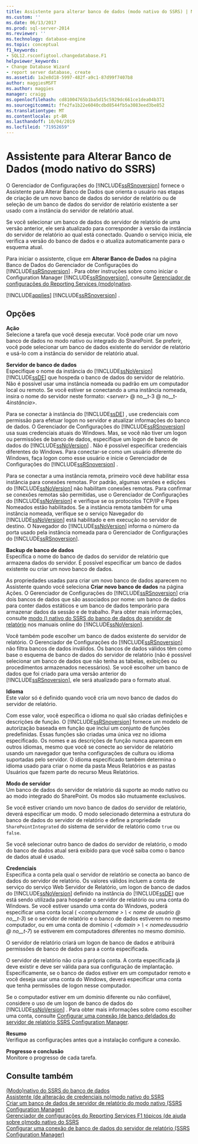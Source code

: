 ```yaml
---
title: Assistente para alterar banco de dados (modo nativo do SSRS) | Microsoft Docs
ms.custom: ''
ms.date: 06/13/2017
ms.prod: sql-server-2014
ms.reviewer: ''
ms.technology: database-engine
ms.topic: conceptual
f1_keywords:
- SQL12.rsconfigtool.changedatabase.F1
helpviewer_keywords:
- Change Database Wizard
- report server database, create
ms.assetid: 1a2e8d18-5997-482f-a9c1-87d99f7407b8
author: maggiesMSFT
ms.author: maggies
manager: craigg
ms.openlocfilehash: cd81004765b1ba5d15c5929dc661ce1dea04b371
ms.sourcegitcommit: ffe2fa1b22e6040cdbd8544fb5a3083eed3be852
ms.translationtype: MT
ms.contentlocale: pt-BR
ms.lasthandoff: 10/04/2019
ms.locfileid: "71952659"
---
```

# <a name="change-database-wizard-ssrs-native-mode"></a>Assistente para Alterar Banco de Dados (modo nativo do SSRS)
  O Gerenciador de Configurações do [!INCLUDE[ssRSnoversion](../../includes/ssrsnoversion-md.md)] fornece o Assistente para Alterar Banco de Dados que orienta o usuário nas etapas de criação de um novo banco de dados do servidor de relatório ou de seleção de um banco de dados do servidor de relatório existente a ser usado com a instância do servidor de relatório atual.  
  
 Se você selecionar um banco de dados do servidor de relatório de uma versão anterior, ele será atualizado para corresponder à versão da instância do servidor de relatório ao qual está conectado. Quando o serviço inicia, ele verifica a versão do banco de dados e o atualiza automaticamente para o esquema atual.  
  
 Para iniciar o assistente, clique em **Alterar Banco de Dados** na página Banco de Dados do Gerenciador de Configurações do [!INCLUDE[ssRSnoversion](../../includes/ssrsnoversion-md.md)] . Para obter instruções sobre como iniciar o Configuration Manager [!INCLUDE[ssRSnoversion](../../includes/ssrsnoversion-md.md)], consulte [Gerenciador de configurações do Reporting Services &#40;modo&#41;nativo](../../../2014/sql-server/install/reporting-services-configuration-manager-native-mode.md).  
  
 [!INCLUDE[applies](../../includes/applies-md.md)] [!INCLUDE[ssRSnoversion](../../includes/ssrsnoversion-md.md)] .  
  
## <a name="options"></a>Opções  
 **Ação**  
 Selecione a tarefa que você deseja executar. Você pode criar um novo banco de dados no modo nativo ou integrado do SharePoint. Se preferir, você pode selecionar um banco de dados existente do servidor de relatório e usá-lo com a instância do servidor de relatório atual.  
  
 **Servidor de banco de dados**  
 Especifique o nome da instância do [!INCLUDE[ssNoVersion](../../includes/ssnoversion-md.md)] [!INCLUDE[ssDE](../../includes/ssde-md.md)] que hospeda o banco de dados do servidor de relatório. Não é possível usar uma instância nomeada ou padrão em um computador local ou remoto. Se você estiver se conectando a uma instância nomeada, insira o nome do servidor neste formato: \<*server*> @ no__t-3 @ no__t-4*instância*>.  
  
 Para se conectar à instância do [!INCLUDE[ssDE](../../includes/ssde-md.md)] , use credenciais com permissão para efetuar logon no servidor e atualizar informações do banco de dados. O Gerenciador de Configurações do [!INCLUDE[ssRSnoversion](../../includes/ssrsnoversion-md.md)] usa suas credenciais atuais do Windows. Mas, se você não tiver um logon ou permissões de banco de dados, especifique um logon de banco de dados do [!INCLUDE[ssNoVersion](../../includes/ssnoversion-md.md)] . Não é possível especificar credenciais diferentes do Windows. Para conectar-se como um usuário diferente do Windows, faça logon como esse usuário e inicie o Gerenciador de Configurações do [!INCLUDE[ssRSnoversion](../../includes/ssrsnoversion-md.md)] .  
  
 Para se conectar a uma instância remota, primeiro você deve habilitar essa instância para conexões remotas. Por padrão, algumas versões e edições do [!INCLUDE[ssNoVersion](../../includes/ssnoversion-md.md)] não habilitam conexões remotas. Para confirmar se conexões remotas são permitidas, use o Gerenciador de Configurações do [!INCLUDE[ssNoVersion](../../includes/ssnoversion-md.md)] e verifique se os protocolos TCP/IP e Pipes Nomeados estão habilitados. Se a instância remota também for uma instância nomeada, verifique se o serviço Navegador do [!INCLUDE[ssNoVersion](../../includes/ssnoversion-md.md)] está habilitado e em execução no servidor de destino. O Navegador do [!INCLUDE[ssNoVersion](../../includes/ssnoversion-md.md)] informa o número da porta usado pela instância nomeada para o Gerenciador de Configurações do [!INCLUDE[ssRSnoversion](../../includes/ssrsnoversion-md.md)].  
  
 **Backup de banco de dados**  
 Especifica o nome do banco de dados do servidor de relatório que armazena dados do servidor. É possível especificar um banco de dados existente ou criar um novo banco de dados.  
  
 As propriedades usadas para criar um novo banco de dados aparecem no Assistente quando você seleciona **Criar novo banco de dados** na página Ações. O Gerenciador de Configurações do [!INCLUDE[ssRSnoversion](../../includes/ssrsnoversion-md.md)] cria dois bancos de dados que são associados por nome: um banco de dados para conter dados estáticos e um banco de dados temporário para armazenar dados da sessão e de trabalho. Para obter mais informações, consulte [modo &#40;&#41; nativo do SSRS do banco de dados do servidor de relatório](../../reporting-services/report-server/report-server-database-ssrs-native-mode.md) nos manuais online do [!INCLUDE[ssNoVersion](../../includes/ssnoversion-md.md)].  
  
 Você também pode escolher um banco de dados existente do servidor de relatório. O Gerenciador de Configurações do [!INCLUDE[ssRSnoversion](../../includes/ssrsnoversion-md.md)] não filtra bancos de dados inválidos. Os bancos de dados válidos têm como base o esquema de banco de dados do servidor de relatório (não é possível selecionar um banco de dados que não tenha as tabelas, exibições ou procedimentos armazenados necessários). Se você escolher um banco de dados que foi criado para uma versão anterior do [!INCLUDE[ssRSnoversion](../../includes/ssrsnoversion-md.md)], ele será atualizado para o formato atual.  
  
 **Idioma**  
 Este valor só é definido quando você cria um novo banco de dados do servidor de relatório.  
  
 Com esse valor, você especifica o idioma no qual são criadas definições e descrições de função. O [!INCLUDE[ssRSnoversion](../../includes/ssrsnoversion-md.md)] fornece um modelo de autorização baseada em função que inclui um conjunto de funções predefinidas. Essas funções são criadas uma única vez no idioma especificado. Os nomes e as descrições de função nunca aparecem em outros idiomas, mesmo que você se conecte ao servidor de relatório usando um navegador que tenha configurações de cultura ou idioma suportadas pelo servidor. O idioma especificado também determina o idioma usado para criar o nome da pasta Meus Relatórios e as pastas Usuários que fazem parte do recurso Meus Relatórios.  
  
 **Modo de servidor**  
 Um banco de dados do servidor de relatório dá suporte ao modo nativo ou ao modo integrado do SharePoint. Os modos são mutuamente exclusivos.  
  
 Se você estiver criando um novo banco de dados do servidor de relatório, deverá especificar um modo. O modo selecionado determina a estrutura do banco de dados do servidor de relatório e define a propriedade `SharePointIntegrated` do sistema de servidor de relatório como `true` ou `false`.  
  
 Se você selecionar outro banco de dados do servidor de relatório, o modo do banco de dados atual será exibido para que você saiba como o banco de dados atual é usado.  
  
 **Credenciais**  
 Especifica a conta pela qual o servidor de relatório se conecta ao banco de dados do servidor de relatório. Os valores válidos incluem a conta de serviço do serviço Web Servidor de Relatório, um logon de banco de dados do [!INCLUDE[ssNoVersion](../../includes/ssnoversion-md.md)] definido na instância do [!INCLUDE[ssDE](../../includes/ssde-md.md)] que está sendo utilizada para hospedar o servidor de relatório ou uma conta do Windows. Se você estiver usando uma conta do Windows, poderá especificar uma conta local ( *\<computername > \\ < nome de usuário @ no__t-3*) se o servidor de relatório e o banco de dados estiverem no mesmo computador, ou em uma conta de domínio ( *\<domain > \\ < nomedeusuário @ no__t-7*) se estiverem em computadores diferentes no mesmo domínio.  
  
 O servidor de relatório criará um logon de banco de dados e atribuirá permissões de banco de dados para a conta especificada.  
  
 O servidor de relatório não cria a própria conta. A conta especificada já deve existir e deve ser válida para sua configuração de implantação. Especificamente, se o banco de dados estiver em um computador remoto e você deseja usar uma conta do Windows, deverá especificar uma conta que tenha permissões de logon nesse computador.  
  
 Se o computador estiver em um domínio diferente ou não confiável, considere o uso de um logon de banco de dados do [!INCLUDE[ssNoVersion](../../includes/ssnoversion-md.md)] . Para obter mais informações sobre como escolher uma conta, consulte [Configurar uma conexão &#40;de banco de&#41;dados do servidor de relatório SSRS Configuration Manager](../../../2014/sql-server/install/configure-a-report-server-database-connection-ssrs-configuration-manager.md).  
  
 **Resumo**  
 Verifique as configurações antes que a instalação configure a conexão.  
  
 **Progresso e conclusão**  
 Monitore o progresso de cada tarefa.  
  
## <a name="see-also"></a>Consulte também  
 [ &#40;Modo&#41;nativo do SSRS do banco de dados](../../../2014/sql-server/install/database-ssrs-native-mode.md)   
 [Assistente &#40;de alteração de credenciais no&#41;modo nativo do SSRS](../../../2014/sql-server/install/change-credentials-wizard-ssrs-native-mode.md)   
 [Criar um banco de dados de servidor de relatório do modo nativo &#40;SSRS Configuration Manager&#41;](../../reporting-services/install-windows/ssrs-report-server-create-a-native-mode-report-server-database.md)   
 [Gerenciador de configurações do Reporting Services F1 tópicos &#40;de ajuda sobre o&#41;modo nativo do SSRS](../../../2014/sql-server/install/reporting-services-configuration-manager-f1-help-topics-ssrs-native-mode.md)   
 [Configurar uma conexão de banco de dados do servidor de relatório &#40;SSRS Configuration Manager&#41;](../../../2014/sql-server/install/configure-a-report-server-database-connection-ssrs-configuration-manager.md)  
  
  
